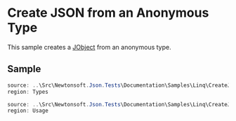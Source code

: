 ﻿# Create JSON from an Anonymous Type

This sample creates a [JObject](T:Newtonsoft.Json.Linq.JObject) from an anonymous type.

## Sample

```csharp Types
source: ..\Src\Newtonsoft.Json.Tests\Documentation\Samples\Linq\CreateJsonAnonymousObject.cs
region: Types
```

```csharp Usage
source: ..\Src\Newtonsoft.Json.Tests\Documentation\Samples\Linq\CreateJsonAnonymousObject.cs
region: Usage
```
